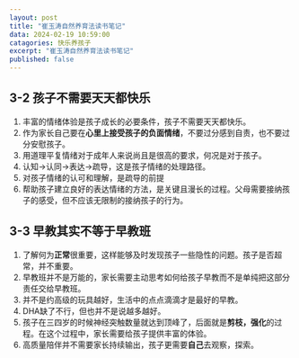 ```yaml
---
layout: post
title: "崔玉涛自然养育法读书笔记"
data: 2024-02-19 10:59:00
catagories: 快乐养孩子
excerpt: "崔玉涛自然养育法读书笔记"
published: false
---
```


## 3-2 孩子不需要天天都快乐

1. 丰富的情绪体验是孩子成长的必要条件，孩子不需要天天都快乐。
2. 作为家长自己要在**心里上接受孩子的负面情绪**，不要过分感到自责，也不要过分安慰孩子。
3. 用道理平复情绪对于成年人来说尚且是很高的要求，何况是对于孩子。
4. 认知->认同->表达->疏导，这是孩子情绪的处理路径。
5. 对孩子情绪的认可和理解，是疏导的前提
6. 帮助孩子建立良好的表达情绪的方法，是关键且漫长的过程。父母需要接纳孩子的感受，但不应该无限制的接纳孩子的行为。

## 3-3 早教其实不等于早教班

1. 了解何为**正常**很重要，这样能够及时发现孩子一些隐性的问题。孩子是否超常，并不重要。
2. 早教班并不是万能的，家长需要主动思考如何给孩子早教而不是单纯把这部分责任交给早教班。
3. 并不是约高级的玩具越好，生活中的点点滴滴才是最好的早教。
4. DHA缺了不行，但也并不是说越多越好。
5. 孩子在三四岁的时候神经突触数量就达到顶峰了，后面就是**剪枝，强化**的过程。在这个过程中，家长需要给孩子提供丰富的体验。
6. 高质量陪伴并不需要家长持续输出，孩子更需要**自己**去观察，探索。